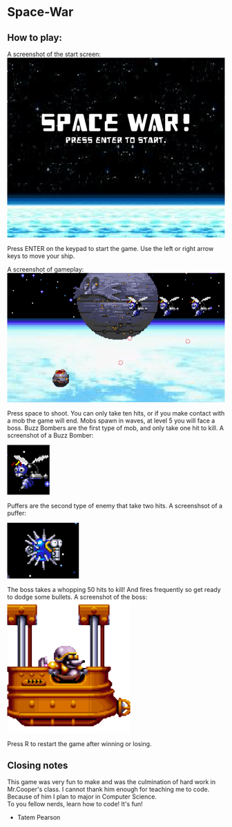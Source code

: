 # Space-War

## How to play: 

A screenshot of the start screen: 
![alt text][logo]

[logo]: https://raw.githubusercontent.com/Propelledshrimp/Space-War/master/start_screen_screenshot.PNG "Logo Title Text 2"

Press ENTER on the keypad to start the game. 
Use the left or right arrow keys to move your ship.

A screenshot of gameplay:
![alt text][gameplay]

[gameplay]: https://raw.githubusercontent.com/Propelledshrimp/Space-War/master/gameplay_screenshot.PNG "gameplay Title Text 3"
Press space to shoot.
You can only take ten hits, or if you make contact with a mob the game will end.
Mobs spawn in waves, at level 5 you will face a boss. 
Buzz Bombers are the first type of mob, and only take one hit to kill.
A screenshot of a Buzz Bomber:

![alt text][enemy1]

[enemy1]: https://raw.githubusercontent.com/Propelledshrimp/Space-War/master/buzz_bomber_screenshot.PNG "enemy1 Title Text 4"
Puffers are the second type of enemy that take two hits. 
A screenshsot of a puffer:

![alt text][enemy2]

[enemy2]: https://raw.githubusercontent.com/Propelledshrimp/Space-War/master/puffer_screenshot.PNG "enemy2 Title Text 5"
The boss takes a whopping 50 hits to kill! And fires frequently so get ready to dodge some bullets. 
A screenshot of the boss:
![alt text][boss]

[boss]:https://raw.githubusercontent.com/Propelledshrimp/Space-War/master/space-war/assets/images/boss1.png "boss"
Press R to restart the game after winning or losing. 

## Closing notes 
This game was very fun to make and was the culmination of hard work in Mr.Cooper's class. 
I cannot thank him enough for teaching me to code. Because of him I plan to major in Computer Science.  
To you fellow nerds, learn how to code! It's fun! 
- Tatem Pearson 
